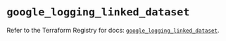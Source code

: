 # `google_logging_linked_dataset`

Refer to the Terraform Registry for docs: [`google_logging_linked_dataset`](https://registry.terraform.io/providers/hashicorp/google/6.21.0/docs/resources/logging_linked_dataset).
